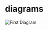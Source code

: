# diagrams

![First Diagram](http://www.plantuml.com/plantuml/proxy?cache=no&src=https://raw.github.com/pcoliveirax/diagrams/master/test.puml)

